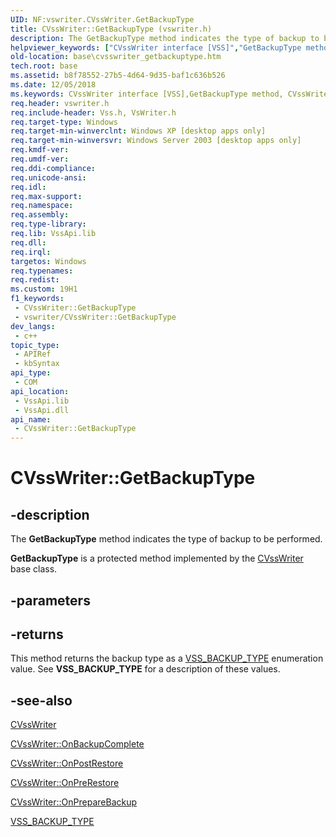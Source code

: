 ```yaml
---
UID: NF:vswriter.CVssWriter.GetBackupType
title: CVssWriter::GetBackupType (vswriter.h)
description: The GetBackupType method indicates the type of backup to be performed.
helpviewer_keywords: ["CVssWriter interface [VSS]","GetBackupType method","CVssWriter.GetBackupType","CVssWriter::GetBackupType","GetBackupType","GetBackupType method [VSS]","GetBackupType method [VSS]","CVssWriter interface","_win32_cvsswriter_getbackuptype","base.cvsswriter_getbackuptype","vswriter/CVssWriter::GetBackupType"]
old-location: base\cvsswriter_getbackuptype.htm
tech.root: base
ms.assetid: b8f78552-27b5-4d64-9d35-baf1c636b526
ms.date: 12/05/2018
ms.keywords: CVssWriter interface [VSS],GetBackupType method, CVssWriter.GetBackupType, CVssWriter::GetBackupType, GetBackupType, GetBackupType method [VSS], GetBackupType method [VSS],CVssWriter interface, _win32_cvsswriter_getbackuptype, base.cvsswriter_getbackuptype, vswriter/CVssWriter::GetBackupType
req.header: vswriter.h
req.include-header: Vss.h, VsWriter.h
req.target-type: Windows
req.target-min-winverclnt: Windows XP [desktop apps only]
req.target-min-winversvr: Windows Server 2003 [desktop apps only]
req.kmdf-ver: 
req.umdf-ver: 
req.ddi-compliance: 
req.unicode-ansi: 
req.idl: 
req.max-support: 
req.namespace: 
req.assembly: 
req.type-library: 
req.lib: VssApi.lib
req.dll: 
req.irql: 
targetos: Windows
req.typenames: 
req.redist: 
ms.custom: 19H1
f1_keywords:
 - CVssWriter::GetBackupType
 - vswriter/CVssWriter::GetBackupType
dev_langs:
 - c++
topic_type:
 - APIRef
 - kbSyntax
api_type:
 - COM
api_location:
 - VssApi.lib
 - VssApi.dll
api_name:
 - CVssWriter::GetBackupType
---
```


# CVssWriter::GetBackupType


## -description

The 
<b>GetBackupType</b> method indicates the type of backup to be performed.

<b>GetBackupType</b> is a protected method implemented by the 
<a href="/windows/desktop/api/vswriter/nl-vswriter-cvsswriter">CVssWriter</a> base class.

## -parameters

## -returns

This method returns the backup type as a 
<a href="/windows/desktop/api/vss/ne-vss-vss_backup_type">VSS_BACKUP_TYPE</a> enumeration value. See 
<b>VSS_BACKUP_TYPE</b> for a description of these values.

## -see-also

<a href="/windows/desktop/api/vswriter/nl-vswriter-cvsswriter">CVssWriter</a>



<a href="/windows/desktop/api/vswriter/nf-vswriter-cvsswriter-onbackupcomplete">CVssWriter::OnBackupComplete</a>



<a href="/windows/desktop/api/vswriter/nf-vswriter-cvsswriter-onpostrestore">CVssWriter::OnPostRestore</a>



<a href="/windows/desktop/api/vswriter/nf-vswriter-cvsswriter-onprerestore">CVssWriter::OnPreRestore</a>



<a href="/windows/desktop/api/vswriter/nf-vswriter-cvsswriter-onpreparebackup">CVssWriter::OnPrepareBackup</a>



<a href="/windows/desktop/api/vss/ne-vss-vss_backup_type">VSS_BACKUP_TYPE</a>

